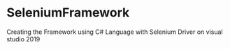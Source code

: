 # SeleniumFramework

Creating the Framework using C# Language with Selenium Driver on visual studio 2019
